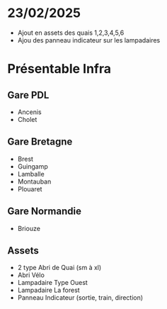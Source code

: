 # 23/02/2025

- Ajout en assets des quais 1,2,3,4,5,6
- Ajou des panneau indicateur sur les lampadaires

# Présentable Infra
## Gare PDL
- Ancenis
- Cholet

## Gare Bretagne
- Brest
- Guingamp
- Lamballe
- Montauban
- Plouaret

## Gare Normandie
- Briouze


## Assets

- 2 type Abri de Quai (sm à xl)
- Abri Vélo
- Lampadaire Type Ouest
- Lampadaire La forest
- Panneau Indicateur (sortie, train, direction)